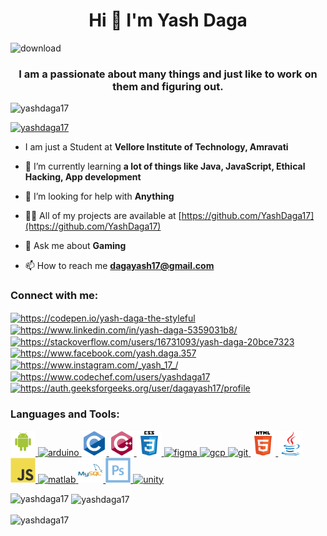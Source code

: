  <h1 align="center">Hi 👋 I'm Yash Daga</h1>

![download](https://user-images.githubusercontent.com/72146802/138732612-44202794-e629-4186-8dba-add082f97469.jpg)

<h3 align="center">I am a passionate about many things and just like to work on them and figuring out.</h3>

<p align="left"> <img src="https://komarev.com/ghpvc/?username=yashdaga17&label=Profile%20views&color=0e75b6&style=flat" alt="yashdaga17" /> </p>

<p align="left"> <a href="https://github.com/ryo-ma/github-profile-trophy"><img src="https://github-profile-trophy.vercel.app/?username=yashdaga17" alt="yashdaga17" /></a> </p>

- I am just a Student at **Vellore Institute of Technology, Amravati**

- 🌱 I’m currently learning **a lot of things like Java, JavaScript, Ethical Hacking, App development**

- 🤝 I’m looking for help with **Anything**

- 👨‍💻 All of my projects are available at [https://github.com/YashDaga17](https://github.com/YashDaga17)

- 💬 Ask me about **Gaming**

- 📫 How to reach me **dagayash17@gmail.com**

<h3 align="left">Connect with me:</h3>
<p align="left">
<a href="https://codepen.io/https://codepen.io/yash-daga-the-styleful" target="blank"><img align="center" src="https://raw.githubusercontent.com/rahuldkjain/github-profile-readme-generator/master/src/images/icons/Social/codepen.svg" alt="https://codepen.io/yash-daga-the-styleful" height="30" width="40" /></a>
<a href="https://linkedin.com/in/https://www.linkedin.com/in/yash-daga-5359031b8/" target="blank"><img align="center" src="https://raw.githubusercontent.com/rahuldkjain/github-profile-readme-generator/master/src/images/icons/Social/linked-in-alt.svg" alt="https://www.linkedin.com/in/yash-daga-5359031b8/" height="30" width="40" /></a>
<a href="https://stackoverflow.com/users/https://stackoverflow.com/users/16731093/yash-daga-20bce7323" target="blank"><img align="center" src="https://raw.githubusercontent.com/rahuldkjain/github-profile-readme-generator/master/src/images/icons/Social/stack-overflow.svg" alt="https://stackoverflow.com/users/16731093/yash-daga-20bce7323" height="30" width="40" /></a>
<a href="https://fb.com/https://www.facebook.com/yash.daga.357" target="blank"><img align="center" src="https://raw.githubusercontent.com/rahuldkjain/github-profile-readme-generator/master/src/images/icons/Social/facebook.svg" alt="https://www.facebook.com/yash.daga.357" height="30" width="40" /></a>
<a href="https://instagram.com/https://www.instagram.com/_yash_17_/" target="blank"><img align="center" src="https://raw.githubusercontent.com/rahuldkjain/github-profile-readme-generator/master/src/images/icons/Social/instagram.svg" alt="https://www.instagram.com/_yash_17_/" height="30" width="40" /></a>
<a href="https://www.codechef.com/users/https://www.codechef.com/users/yashdaga17" target="blank"><img align="center" src="https://cdn.jsdelivr.net/npm/simple-icons@3.1.0/icons/codechef.svg" alt="https://www.codechef.com/users/yashdaga17" height="30" width="40" /></a>
<a href="https://auth.geeksforgeeks.org/user/https://auth.geeksforgeeks.org/user/dagayash17/profile" target="blank"><img align="center" src="https://raw.githubusercontent.com/rahuldkjain/github-profile-readme-generator/master/src/images/icons/Social/geeks-for-geeks.svg" alt="https://auth.geeksforgeeks.org/user/dagayash17/profile" height="30" width="40" /></a>
</p>

<h3 align="left">Languages and Tools:</h3>
<p align="left"> <a href="https://developer.android.com" target="_blank"> <img src="https://raw.githubusercontent.com/devicons/devicon/master/icons/android/android-original-wordmark.svg" alt="android" width="40" height="40"/> </a> <a href="https://www.arduino.cc/" target="_blank"> <img src="https://cdn.worldvectorlogo.com/logos/arduino-1.svg" alt="arduino" width="40" height="40"/> </a> <a href="https://www.cprogramming.com/" target="_blank"> <img src="https://raw.githubusercontent.com/devicons/devicon/master/icons/c/c-original.svg" alt="c" width="40" height="40"/> </a> <a href="https://www.w3schools.com/cpp/" target="_blank"> <img src="https://raw.githubusercontent.com/devicons/devicon/master/icons/cplusplus/cplusplus-original.svg" alt="cplusplus" width="40" height="40"/> </a> <a href="https://www.w3schools.com/css/" target="_blank"> <img src="https://raw.githubusercontent.com/devicons/devicon/master/icons/css3/css3-original-wordmark.svg" alt="css3" width="40" height="40"/> </a> <a href="https://www.figma.com/" target="_blank"> <img src="https://www.vectorlogo.zone/logos/figma/figma-icon.svg" alt="figma" width="40" height="40"/> </a> <a href="https://cloud.google.com" target="_blank"> <img src="https://www.vectorlogo.zone/logos/google_cloud/google_cloud-icon.svg" alt="gcp" width="40" height="40"/> </a> <a href="https://git-scm.com/" target="_blank"> <img src="https://www.vectorlogo.zone/logos/git-scm/git-scm-icon.svg" alt="git" width="40" height="40"/> </a> <a href="https://www.w3.org/html/" target="_blank"> <img src="https://raw.githubusercontent.com/devicons/devicon/master/icons/html5/html5-original-wordmark.svg" alt="html5" width="40" height="40"/> </a> <a href="https://www.java.com" target="_blank"> <img src="https://raw.githubusercontent.com/devicons/devicon/master/icons/java/java-original.svg" alt="java" width="40" height="40"/> </a> <a href="https://developer.mozilla.org/en-US/docs/Web/JavaScript" target="_blank"> <img src="https://raw.githubusercontent.com/devicons/devicon/master/icons/javascript/javascript-original.svg" alt="javascript" width="40" height="40"/> </a> <a href="https://www.mathworks.com/" target="_blank"> <img src="https://upload.wikimedia.org/wikipedia/commons/2/21/Matlab_Logo.png" alt="matlab" width="40" height="40"/> </a> <a href="https://www.mysql.com/" target="_blank"> <img src="https://raw.githubusercontent.com/devicons/devicon/master/icons/mysql/mysql-original-wordmark.svg" alt="mysql" width="40" height="40"/> </a> <a href="https://www.photoshop.com/en" target="_blank"> <img src="https://raw.githubusercontent.com/devicons/devicon/master/icons/photoshop/photoshop-line.svg" alt="photoshop" width="40" height="40"/> </a> <a href="https://unity.com/" target="_blank"> <img src="https://www.vectorlogo.zone/logos/unity3d/unity3d-icon.svg" alt="unity" width="40" height="40"/> </a> </p>

<p><img align="left" src="https://github-readme-stats.vercel.app/api/top-langs?username=yashdaga17&show_icons=true&locale=en&layout=compact" alt="yashdaga17" /></p>

<p>&nbsp;<img align="center" src="https://github-readme-stats.vercel.app/api?username=yashdaga17&show_icons=true&locale=en" alt="yashdaga17" /></p>

<p><img align="center" src="https://github-readme-streak-stats.herokuapp.com/?user=yashdaga17&" alt="yashdaga17" /></p>



